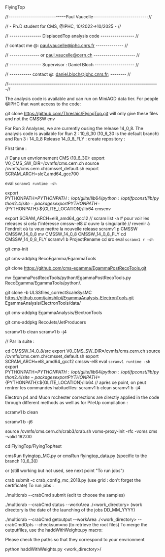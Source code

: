 FlyingTop

//-----------------------------Paul Vaucelle----------------------------//

// - Ph.D student for CMS, @IPHC, 10/2022->10/2025 - //

// ---------------- DisplacedTop analysis code ----------------- //

// contact me @: paul.vaucelle@iphc.cnrs.fr -------------- //

// --------------- or paul.vaucelle@cern.ch --------------------- //

// ---------------- Supervisor : Daniel Bloch -------------------- //

// ----------- contact @: daniel.bloch@iphc.cnrs.fr; -------- //

//----------------------------------------------------------------------------//

The analysis code is available and can run on MiniAOD data tier. For people @IPHC that want access to the code:

git clone https://github.com/Threshic/FlyingTop.git will only give these files and not the CMSSW env

For Run 3 Analyses, we are currently ousing the release 14_0_8. The analysis code is available for Run 2 : 10_6_30 (10_6_30 is the default branch) and Run 3 : 14_0_8
Release 14_0_8_FLY :
create repository :

FIrst time :

// Dans un envrionnement CMS (10_6_30):
export V0_CMS_SW_DIR=/cvmfs/cms.cern.ch
source /cvmfs/cms.cern.ch/cmsset_default.sh
export SCRAM_ARCH=slc7_amd64_gcc700

eval `scramv1 runtime -sh`

export PYTHONPATH=$PYTHONPATH:/opt/glite/lib64/python:/opt/fpconst/lib/python2.4/site-packages
export PYTHONPATH=${PYTHONPATH}:${GLITE_LOCATION}/lib64
cmsenv

export SCRAM_ARCH=el8_amd64_gcc12
 // scram list -a # pour voir les releases si cela t'intéresse
cmssw-el8 # ouvre la singularité
// revenir à l'endroit où tu veux mettre la nouvelle release
scramv1 p CMSSW CMSSW_14_0_8
mv CMSSW_14_0_8 CMSSW_14_0_8_FLY
cd CMSSW_14_0_8_FLY
scramv1 b ProjectRename
cd src
eval  `scramv1 r -sh`

git cms-init

git cms-addpkg RecoEgamma/EgammaTools

git clone https://github.com/cms-egamma/EgammaPostRecoTools.git

mv EgammaPostRecoTools/python/EgammaPostRecoTools.py RecoEgamma/EgammaTools/python/.

git clone -b ULSSfiles_correctScaleSysMC https://github.com/jainshilpi/EgammaAnalysis-ElectronTools.git EgammaAnalysis/ElectronTools/data/

git cms-addpkg EgammaAnalysis/ElectronTools

git cms-addpkg RecoJets/JetProducers

scramv1 b clean
scramv1 b -j4


// Par la suite :


cd CMSSW_14_0_8/src
export V0_CMS_SW_DIR=/cvmfs/cms.cern.ch
source /cvmfs/cms.cern.ch/cmsset_default.sh
export SCRAM_ARCH=el8_amd64_gcc12
cmssw-el8
eval `scramv1 runtime -sh`
export PYTHONPATH=$PYTHONPATH:/opt/glite/lib64/python:/opt/fpconst/lib/python2.4/site-packages
export PYTHONPATH=${PYTHONPATH}:${GLITE_LOCATION}/lib64
// après ce point, on peut rentrer les commandes habituellles:
scramv1 b clean
scramv1 b -j4

Electron p4 and Muon rochester corrections are directly applied in the code through different methods as well as for PileUp
compilation :

scramv1 b clean

scramv1 b -j6


source /cvmfs/cms.cern.ch/crab3/crab.sh voms-proxy-init -rfc -voms cms -valid 192:00

cd FlyingTop/FlyingTop/test

cmsRun flyingtop_MC.py or cmsRun flyingtop_data.py (specific to the branch 10_6_30)

or (still working but not used, see next point "To run jobs")

crab submit -c crab_config_mc_2018.py (use grid : don't forget the certificate)
To run jobs :

./multicrab --crabCmd submit (edit to choose the samples)

./multicrab --crabCmd status --workArea ./<work_directory> (work directory is the date of the launching of the jobs DD_MM_YYYY)

./multicrab --crabCmd getoutput --workArea ./<work_directory> --crabCmdOpts --checksum=no (to retrieve the root files)
To merge the outputfiles, use the haddWithWeights.py macro:

Please check the paths so that they correspond to your envrionment

python haddWithWeights.py <work_directory>/

